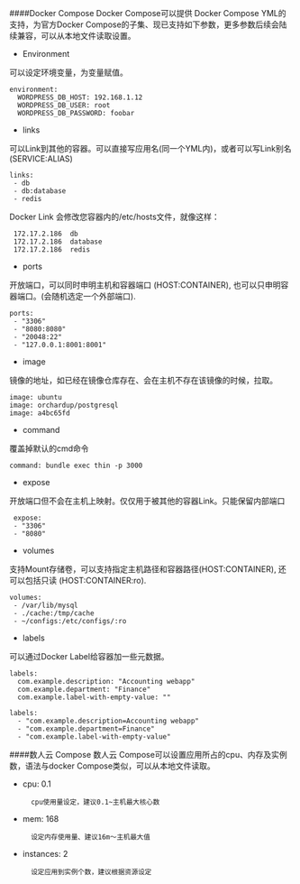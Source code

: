 ####Docker Compose
Docker Compose可以提供 Docker Compose YML的支持，为官方Docker Compose的子集、现已支持如下参数，更多参数后续会陆续兼容，可以从本地文件读取设置。


* Environment

可以设定环境变量，为变量赋值。

    environment: 	
      WORDPRESS_DB_HOST: 192.168.1.12
      WORDPRESS_DB_USER: root
      WORDPRESS_DB_PASSWORD: foobar
* links

可以Link到其他的容器。可以直接写应用名(同一个YML内)，或者可以写Link别名(SERVICE:ALIAS)

    links:
     - db
     - db:database
     - redis
Docker Link 会修改您容器内的/etc/hosts文件，就像这样：
	
	 172.17.2.186  db  
	 172.17.2.186  database  
	 172.17.2.186  redis  

* ports

开放端口，可以同时申明主机和容器端口 (HOST:CONTAINER), 也可以只申明容器端口。(会随机选定一个外部端口).

    ports:
     - "3306"
     - "8080:8080"
     - "20048:22"
     - "127.0.0.1:8001:8001"
* image

镜像的地址，如已经在镜像仓库存在、会在主机不存在该镜像的时候，拉取。

    image: ubuntu
    image: orchardup/postgresql
    image: a4bc65fd
* command

覆盖掉默认的cmd命令

    command: bundle exec thin -p 3000



* expose

开放端口但不会在主机上映射。仅仅用于被其他的容器Link。只能保留内部端口

     expose:
     - "3306"
     - "8080"
* volumes

支持Mount存储卷，可以支持指定主机路径和容器路径(HOST:CONTAINER), 还可以包括只读 (HOST:CONTAINER:ro).

    volumes:
     - /var/lib/mysql
     - ./cache:/tmp/cache
     - ~/configs:/etc/configs/:ro


* labels

可以通过Docker Label给容器加一些元数据。

    labels:
      com.example.description: "Accounting webapp"
      com.example.department: "Finance"
      com.example.label-with-empty-value: ""

    labels:
      - "com.example.description=Accounting webapp"
      - "com.example.department=Finance"
      - "com.example.label-with-empty-value"


####数人云 Compose
数人云 Compose可以设置应用所占的cpu、内存及实例数，语法与docker Compose类似，可以从本地文件读取。

* cpu: 0.1
  
   		cpu使用量设定，建议0.1~主机最大核心数
  
* mem: 168 
 
 		设定内存使用量、建议16m～主机最大值
 	
* instances: 2
	
		设定应用到实例个数，建议根据资源设定	



